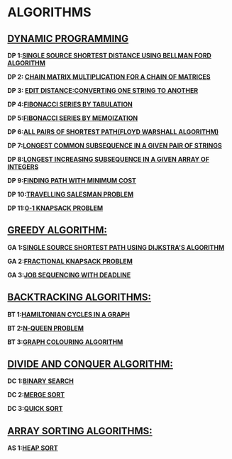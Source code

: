 # ALGORITHMS

## [DYNAMIC PROGRAMMING](https://github.com/disha2sinha/Algorithms/tree/master/Dynamic%20Programming)

**DP 1:[SINGLE SOURCE SHORTEST DISTANCE USING BELLMAN FORD ALGORITHM](https://github.com/disha2sinha/Algorithms/blob/master/Dynamic%20Programming/BellmanFord.cpp)**

**DP 2: [CHAIN MATRIX MULTIPLICATION FOR A CHAIN OF MATRICES](https://github.com/disha2sinha/Algorithms/blob/master/Dynamic%20Programming/ChainMatrixMultiplication.cpp)**

**DP 3: [EDIT DISTANCE:CONVERTING ONE STRING TO ANOTHER](https://github.com/disha2sinha/Algorithms/blob/master/Dynamic%20Programming/EditDistance.cpp)**

**DP 4:[FIBONACCI SERIES BY TABULATION](https://github.com/disha2sinha/Algorithms/blob/master/Dynamic%20Programming/FibonacciSeriesByTabulation.cpp)**

**DP 5:[FIBONACCI SERIES BY MEMOIZATION](https://github.com/disha2sinha/Algorithms/blob/master/Dynamic%20Programming/FibonacciSeriesWithMemoization.cpp)**

**DP 6:[ALL PAIRS OF SHORTEST PATH(FLOYD WARSHALL ALGORITHM)](https://github.com/disha2sinha/Algorithms/blob/master/Dynamic%20Programming/FloydWarshall.cpp)**

**DP 7:[LONGEST COMMON SUBSEQUENCE IN A GIVEN PAIR OF STRINGS](https://github.com/disha2sinha/Algorithms/blob/master/Dynamic%20Programming/LongestCommonSubsequence.cpp)**

**DP 8:[LONGEST INCREASING SUBSEQUENCE IN A GIVEN ARRAY OF INTEGERS](https://github.com/disha2sinha/Algorithms/blob/master/Dynamic%20Programming/LongestIncreasingSubsequence.cpp)**

**DP 9:[FINDING PATH WITH MINIMUM COST](https://github.com/disha2sinha/Algorithms/blob/master/Dynamic%20Programming/MinCostPath.cpp)**

**DP 10:[TRAVELLING SALESMAN PROBLEM](https://github.com/disha2sinha/Algorithms/blob/master/Dynamic%20Programming/TravellingSalesmanProblem.cpp)**

**DP 11:[0-1 KNAPSACK PROBLEM](https://github.com/disha2sinha/Algorithms/blob/master/Dynamic%20Programming/0-1Knapsack.cpp)**

## [GREEDY ALGORITHM:](https://github.com/disha2sinha/Algorithms/tree/master/Greedy%20Algorithms)

**GA 1:[SINGLE SOURCE SHORTEST PATH USING DIJKSTRA'S ALGORITHM](https://github.com/disha2sinha/Algorithms/blob/master/Greedy%20Algorithms/DijkstraShortestPath.cpp)**

**GA 2:[FRACTIONAL KNAPSACK PROBLEM](https://github.com/disha2sinha/Algorithms/blob/master/Greedy%20Algorithms/FractionalKnapsack.cpp)**

**GA 3:[JOB SEQUENCING WITH DEADLINE](https://github.com/disha2sinha/Algorithms/blob/master/Greedy%20Algorithms/JobSequencing.cpp)**

## [BACKTRACKING ALGORITHMS:](https://github.com/disha2sinha/Algorithms/tree/master/BackTracking)

**BT 1:[HAMILTONIAN CYCLES IN A GRAPH](https://github.com/disha2sinha/Algorithms/blob/master/BackTracking/HamiltonianCycle.cpp)**

**BT 2:[N-QUEEN PROBLEM](https://github.com/disha2sinha/Algorithms/blob/master/BackTracking/N-Queen.cpp)**

**BT 3:[GRAPH COLOURING ALGORITHM](https://github.com/disha2sinha/Algorithms/blob/master/BackTracking/m-coloring.cpp)**

## [DIVIDE AND CONQUER ALGORITHM:](https://github.com/disha2sinha/Algorithms/tree/master/Divide%20and%20Conquer)

**DC 1:[BINARY SEARCH](https://github.com/disha2sinha/Algorithms/blob/master/Divide%20and%20Conquer/BinarySearch.c)**

**DC 2:[MERGE SORT](https://github.com/disha2sinha/Algorithms/blob/master/Divide%20and%20Conquer/MergeSort.cpp)**

**DC 3:[QUICK SORT](https://github.com/disha2sinha/Algorithms/blob/master/Divide%20and%20Conquer/QuickSort.cpp)**

## [ARRAY SORTING ALGORITHMS:](https://github.com/disha2sinha/Algorithms/tree/master/Sorting)

**AS 1:[HEAP SORT](https://github.com/disha2sinha/Algorithms/blob/master/Sorting/heap_sort.cpp)**
